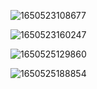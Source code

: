 ![1650523108677](C:\Users\Zqh041009\AppData\Roaming\Typora\typora-user-images\1650523108677.png)

![1650523160247](C:\Users\Zqh041009\AppData\Roaming\Typora\typora-user-images\1650523160247.png)

![1650525129860](C:\Users\Zqh041009\AppData\Roaming\Typora\typora-user-images\1650525129860.png)

![1650525188854](C:\Users\Zqh041009\AppData\Roaming\Typora\typora-user-images\1650525188854.png)

